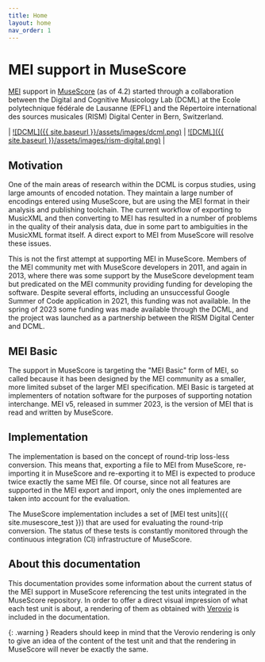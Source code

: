 ```yaml
---
title: Home
layout: home
nav_order: 1
---
```


# MEI support in MuseScore

[MEI](https://music-encoding.org) support in [MuseScore](https://musescore.org) (as of 4.2) started through a collaboration between the Digital and Cognitive Musicology Lab (DCML) at the Ecole polytechnique fédérale de Lausanne (EPFL) and the Répertoire international des sources musicales (RISM) Digital Center in Bern, Switzerland.

| [![DCML]({{ site.baseurl }}/assets/images/dcml.png)](https://github.com/DCMLab) | [![DCML]({{ site.baseurl }}/assets/images/rism-digital.png)](https://rism.digital) |

## Motivation

One of the main areas of research within the DCML is corpus studies, using large amounts of encoded notation. They maintain a large number of encodings entered using MuseScore, but are using the MEI format in their analysis and publishing toolchain. The current workflow of exporting to MusicXML and then converting to MEI has resulted in a number of problems in the quality of their analysis data, due in some part to ambiguities in the MusicXML format itself. A direct export to MEI from MuseScore will resolve these issues.

This is not the first attempt at supporting MEI in MuseScore. Members of the MEI community met with MuseScore developers in 2011, and again in 2013, where there was some support by the MuseScore development team but predicated on the MEI community providing funding for developing the software. Despite several efforts, including an unsuccessful Google Summer of Code application in 2021, this funding was not available. In the spring of 2023 some funding was made available through the DCML, and the project was launched as a partnership between the RISM Digital Center and DCML.

## MEI Basic

The support in MuseScore is targeting the "MEI Basic" form of MEI, so called because it has been designed by the MEI community as a smaller, more limited subset of the larger MEI specification. MEI Basic is targeted at implementers of notation software for the purposes of supporting notation interchange. MEI v5, released in summer 2023, is the version of MEI that is read and written by MuseScore.

## Implementation

The implementation is based on the concept of round-trip loss-less conversion. This means that, exporting a file to MEI from MuseScore, re-importing it in MuseScore and re-exporting it to MEI is expected to produce twice exactly the same MEI file. Of course, since not all features are supported in the MEI export and import, only the ones implemented are taken into account for the evaluation.

The MuseScore implementation includes a set of [MEI test units]({{ site.musescore_test }}) that are used for evaluating the round-trip conversion. The status of these tests is constantly monitored through the continuous integration (CI) infrastructure of MuseScore.

## About this documentation

This documentation provides some information about the current status of the MEI support in MuseScore referencing the test units integrated in the MuseScore repository. In order to offer a direct visual impression of what each test unit is about, a rendering of them as obtained with [Verovio](https://verovio.org) is included in the documentation. 

{: .warning }
Readers should keep in mind that the Verovio rendering is only to give an idea of the content of the test unit and that the rendering in MuseScore will never be exactly the same.